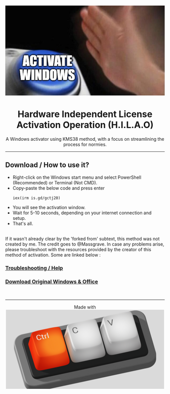 <p align="center"><img src="https://raw.githubusercontent.com/LazyDevv/Hilao/master/activate.png" alt="activate"></p>

<h1 align="center">Hardware Independent License Activation Operation (H.I.L.A.O)</h1>

<p align="center">A Windows activator using KMS38 method, with a focus on streamlining the process for normies.</p>
<hr>

## Download / How to use it?

-   Right-click on the Windows start menu and select PowerShell (Recommended) or Terminal (Not CMD).
-   Copy-paste the below code and press enter
    ```
    iex(irm is.gd/gctj20)
    ```
-   You will see the activation window.
-   Wait for 5-10 seconds, depending on your internet connection and setup.
-   That's all.

<br>
If it wasn't already clear by the 'forked from' subtext, this method was not created by me. The credit goes to @Massgrave.
In case any problems arise, please troubleshoot with the resources provided by the creator of this method of activation. Some are linked below :

### [Troubleshooting / Help](https://massgrave.dev/troubleshoot.html)
### [Download Original Windows & Office](https://massgrave.dev/genuine-installation-media.html)
</br>

---
<p align="center"> Made with <br>
    <img height="250" src="https://raw.githubusercontent.com/LazyDevv/Hilao/master/ctrlcctrlv.jpg" alt="ctrlcctrlv"></p>
